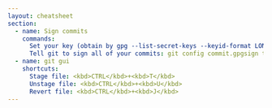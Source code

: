 ```yaml
---
layout: cheatsheet
section:
  - name: Sign commits
    commands:
      Set your key (obtain by gpg --list-secret-keys --keyid-format LONG): "git config user.signingkey <key>"
      Tell git to sign all of your commits: git config commit.gpgsign true
  - name: git gui
    shortcuts:
      Stage file: <kbd>CTRL</kbd>+<kbd>T</kbd>
      Unstage file: <kbd>CTRL</kbd>+<kbd>U</kbd>
      Revert file: <kbd>CTRL</kbd>+<kbd>J</kbd>
---
```

